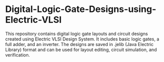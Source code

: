 # Digital-Logic-Gate-Designs-using-Electric-VLSI
This repository contains digital logic gate layouts and circuit designs created using Electric VLSI Design System. It includes basic logic gates, a full adder, and an inverter. The designs are saved in .jelib (Java Electric Library) format and can be used for layout editing, circuit simulation, and verification.
